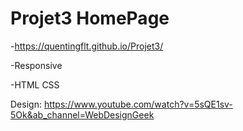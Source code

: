# Projet3 HomePage

-https://quentingflt.github.io/Projet3/

-Responsive

-HTML CSS

Design: https://www.youtube.com/watch?v=5sQE1sv-5Ok&ab_channel=WebDesignGeek
